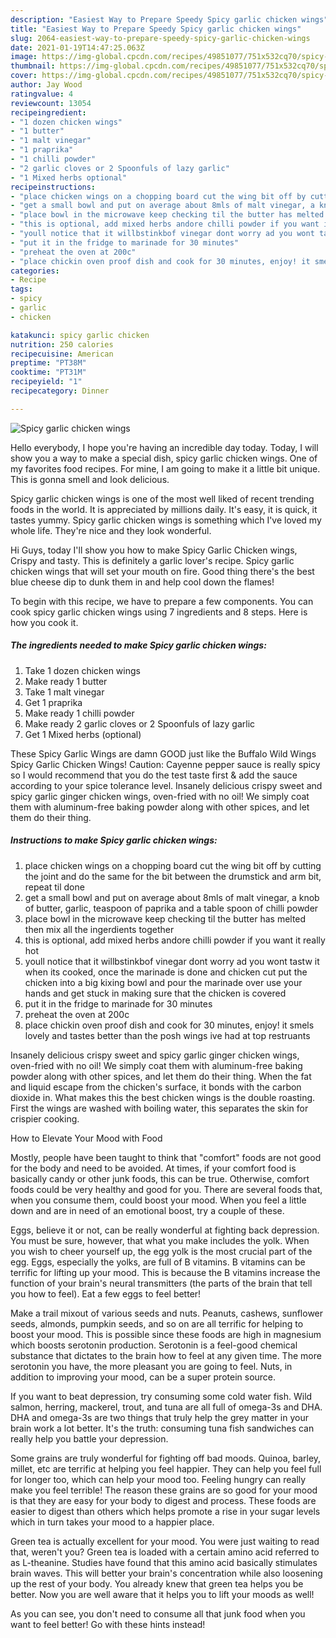 ```yaml
---
description: "Easiest Way to Prepare Speedy Spicy garlic chicken wings"
title: "Easiest Way to Prepare Speedy Spicy garlic chicken wings"
slug: 2064-easiest-way-to-prepare-speedy-spicy-garlic-chicken-wings
date: 2021-01-19T14:47:25.063Z
image: https://img-global.cpcdn.com/recipes/49851077/751x532cq70/spicy-garlic-chicken-wings-recipe-main-photo.jpg
thumbnail: https://img-global.cpcdn.com/recipes/49851077/751x532cq70/spicy-garlic-chicken-wings-recipe-main-photo.jpg
cover: https://img-global.cpcdn.com/recipes/49851077/751x532cq70/spicy-garlic-chicken-wings-recipe-main-photo.jpg
author: Jay Wood
ratingvalue: 4
reviewcount: 13054
recipeingredient:
- "1 dozen chicken wings"
- "1 butter"
- "1 malt vinegar"
- "1 praprika"
- "1 chilli powder"
- "2 garlic cloves or 2 Spoonfuls of lazy garlic"
- "1 Mixed herbs optional"
recipeinstructions:
- "place chicken wings on a chopping board cut the wing bit off by cutting the joint and do the same for the bit between the drumstick and arm bit, repeat til done"
- "get a small bowl and put on average about 8mls of malt vinegar, a knob of butter, garlic, teaspoon of paprika and a table spoon of chilli powder"
- "place bowl in the microwave keep checking til the butter has melted then mix all the ingerdients together"
- "this is optional, add mixed herbs andore chilli powder if you want it really hot"
- "youll notice that it willbstinkbof vinegar dont worry ad you wont tastw it when its cooked, once the marinade is done and chicken cut put the chicken into a big kixing bowl and pour the marinade over use your hands and get stuck in making sure that the chicken is covered"
- "put it in the fridge to marinade for 30 minutes"
- "preheat the oven at 200c"
- "place chickin oven proof dish and cook for 30 minutes, enjoy! it smels lovely and tastes better than the posh wings ive had at top restruants"
categories:
- Recipe
tags:
- spicy
- garlic
- chicken

katakunci: spicy garlic chicken 
nutrition: 250 calories
recipecuisine: American
preptime: "PT38M"
cooktime: "PT31M"
recipeyield: "1"
recipecategory: Dinner

---
```



![Spicy garlic chicken wings](https://img-global.cpcdn.com/recipes/49851077/751x532cq70/spicy-garlic-chicken-wings-recipe-main-photo.jpg)

Hello everybody, I hope you're having an incredible day today. Today, I will show you a way to make a special dish, spicy garlic chicken wings. One of my favorites food recipes. For mine, I am going to make it a little bit unique. This is gonna smell and look delicious.

Spicy garlic chicken wings is one of the most well liked of recent trending foods in the world. It is appreciated by millions daily. It's easy, it is quick, it tastes yummy. Spicy garlic chicken wings is something which I've loved my whole life. They're nice and they look wonderful.

Hi Guys, today I&#39;ll show you how to make Spicy Garlic Chicken wings, Crispy and tasty. This is definitely a garlic lover&#39;s recipe. Spicy garlic chicken wings that will set your mouth on fire. Good thing there&#39;s the best blue cheese dip to dunk them in and help cool down the flames!


To begin with this recipe, we have to prepare a few components. You can cook spicy garlic chicken wings using 7 ingredients and 8 steps. Here is how you cook it.

<!--inarticleads1-->

##### The ingredients needed to make Spicy garlic chicken wings:

1. Take 1 dozen chicken wings
1. Make ready 1 butter
1. Take 1 malt vinegar
1. Get 1 praprika
1. Make ready 1 chilli powder
1. Make ready 2 garlic cloves or 2 Spoonfuls of lazy garlic
1. Get 1 Mixed herbs (optional)


These Spicy Garlic Wings are damn GOOD just like the Buffalo Wild Wings Spicy Garlic Chicken Wings! Caution: Cayenne pepper sauce is really spicy so I would recommend that you do the test taste first &amp; add the sauce according to your spice tolerance level. Insanely delicious crispy sweet and spicy garlic ginger chicken wings, oven-fried with no oil! We simply coat them with aluminum-free baking powder along with other spices, and let them do their thing. 

<!--inarticleads2-->

##### Instructions to make Spicy garlic chicken wings:

1. place chicken wings on a chopping board cut the wing bit off by cutting the joint and do the same for the bit between the drumstick and arm bit, repeat til done
1. get a small bowl and put on average about 8mls of malt vinegar, a knob of butter, garlic, teaspoon of paprika and a table spoon of chilli powder
1. place bowl in the microwave keep checking til the butter has melted then mix all the ingerdients together
1. this is optional, add mixed herbs andore chilli powder if you want it really hot
1. youll notice that it willbstinkbof vinegar dont worry ad you wont tastw it when its cooked, once the marinade is done and chicken cut put the chicken into a big kixing bowl and pour the marinade over use your hands and get stuck in making sure that the chicken is covered
1. put it in the fridge to marinade for 30 minutes
1. preheat the oven at 200c
1. place chickin oven proof dish and cook for 30 minutes, enjoy! it smels lovely and tastes better than the posh wings ive had at top restruants


Insanely delicious crispy sweet and spicy garlic ginger chicken wings, oven-fried with no oil! We simply coat them with aluminum-free baking powder along with other spices, and let them do their thing. When the fat and liquid escape from the chicken&#39;s surface, it bonds with the carbon dioxide in. What makes this the best chicken wings is the double roasting. First the wings are washed with boiling water, this separates the skin for crispier cooking. 

How to Elevate Your Mood with Food


Mostly, people have been taught to think that "comfort" foods are not good for the body and need to be avoided. At times, if your comfort food is basically candy or other junk foods, this can be true. Otherwise, comfort foods could be very healthy and good for you. There are several foods that, when you consume them, could boost your mood. When you feel a little down and are in need of an emotional boost, try a couple of these.

Eggs, believe it or not, can be really wonderful at fighting back depression. You must be sure, however, that what you make includes the yolk. When you wish to cheer yourself up, the egg yolk is the most crucial part of the egg. Eggs, especially the yolks, are full of B vitamins. B vitamins can be terrific for lifting up your mood. This is because the B vitamins increase the function of your brain's neural transmitters (the parts of the brain that tell you how to feel). Eat a few eggs to feel better!

Make a trail mixout of various seeds and nuts. Peanuts, cashews, sunflower seeds, almonds, pumpkin seeds, and so on are all terrific for helping to boost your mood. This is possible since these foods are high in magnesium which boosts serotonin production. Serotonin is a feel-good chemical substance that dictates to the brain how to feel at any given time. The more serotonin you have, the more pleasant you are going to feel. Nuts, in addition to improving your mood, can be a super protein source.

If you want to beat depression, try consuming some cold water fish. Wild salmon, herring, mackerel, trout, and tuna are all full of omega-3s and DHA. DHA and omega-3s are two things that truly help the grey matter in your brain work a lot better. It's the truth: consuming tuna fish sandwiches can really help you battle your depression. 

Some grains are truly wonderful for fighting off bad moods. Quinoa, barley, millet, etc are terrific at helping you feel happier. They can help you feel full for longer too, which can help your mood too. Feeling hungry can really make you feel terrible! The reason these grains are so good for your mood is that they are easy for your body to digest and process. These foods are easier to digest than others which helps promote a rise in your sugar levels which in turn takes your mood to a happier place.

Green tea is actually excellent for your mood. You were just waiting to read that, weren't you? Green tea is loaded with a certain amino acid referred to as L-theanine. Studies have found that this amino acid basically stimulates brain waves. This will better your brain's concentration while also loosening up the rest of your body. You already knew that green tea helps you be better. Now you are well aware that it helps you to lift your moods as well!

As you can see, you don't need to consume all that junk food when you want to feel better! Go  with  these hints  instead!


